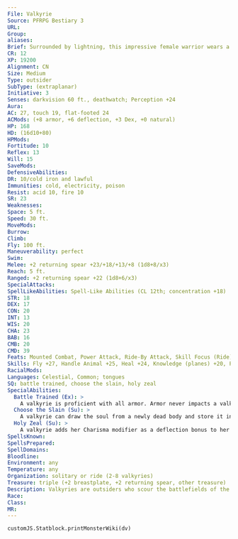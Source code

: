 ```yaml
---
File: Valkyrie
Source: PFRPG Bestiary 3
URL: 
Group: 
aliases: 
Brief: Surrounded by lightning, this impressive female warrior wears a gleaming golden breastplate and carries a shining spear.
CR: 12
XP: 19200
Alignment: CN
Size: Medium
Type: outsider
SubType: (extraplanar)
Initiative: 3
Senses: darkvision 60 ft., deathwatch; Perception +24
Aura: 
AC: 27, touch 19, flat-footed 24
ACMods: (+8 armor, +6 deflection, +3 Dex, +0 natural)
HP: 168
HD: (16d10+80)
HPMods: 
Fortitude: 10
Reflex: 13
Will: 15
SaveMods: 
DefensiveAbilities: 
DR: 10/cold iron and lawful
Immunities: cold, electricity, poison
Resist: acid 10, fire 10
SR: 23
Weaknesses: 
Space: 5 ft.
Speed: 30 ft.
MoveMods: 
Burrow: 
Climb: 
Fly: 100 ft.
Maneuverability: perfect
Swim: 
Melee: +2 returning spear +23/+18/+13/+8 (1d8+8/x3)
Reach: 5 ft.
Ranged: +2 returning spear +22 (1d8+6/x3)
SpecialAttacks: 
SpellLikeAbilities: Spell-Like Abilities (CL 12th; concentration +18)  Constant-deathwatch, tongues   At Will-aid, death ward, gentle repose, plane shift (self and mount only)   3/day-call lightning storm (DC 21), divine power, geas/quest   1/day-breath of life, heal, summon (level 8, 1 sleipnir 100%)
STR: 18
DEX: 17
CON: 20
INT: 13
WIS: 20
CHA: 23
BAB: 16
CMB: 20
CMD: 39
Feats: Mounted Combat, Power Attack, Ride-By Attack, Skill Focus (Ride), Spirited Charge, Trample, Vital Strike, Weapon Focus (spear)
Skills: Fly +27, Handle Animal +25, Heal +24, Knowledge (planes) +20, Perception +24, Ride +28, Sense Motive +24
RacialMods: 
Languages: Celestial, Common; tongues
SQ: battle trained, choose the slain, holy zeal
SpecialAbilities:
  Battle Trained (Ex): >
    A valkyrie is proficient with all armor. Armor never impacts a valkyrie's speed, nor does a valkyrie take armor check penalties on Ride checks.
  Choose the Slain (Su): >
    A valkyrie can draw the soul from a newly dead body and store it in her spear for transport to the Outer Planes. This functions as soul bind, but the dead creature must be willing to have its soul taken. If the creature is unwilling, this ability has no effect.
  Holy Zeal (Su): >
    A valkyrie adds her Charisma modifier as a deflection bonus to her Armor Class.
SpellsKnown: 
SpellsPrepared: 
SpellDomains: 
Bloodline: 
Environment: any
Temperature: any
Organization: solitary or ride (2-8 valkyries)
Treasure: triple (+2 breastplate, +2 returning spear, other treasure)
Description: Valkyries are outsiders who scour the battlefields of the Material Plane for warriors of great prowess and legendary renown. With a glance, a valkyrie can tell who is near death and ready to give up life and who fights on to live another day, and can either claim the soul of the slain or aid the living to continue the fight.  Valkyries are always female, and appear as strong and beautiful human, dwarven, or elven women. A human valkyrie is 6 feet tall and weighs close to 200 pounds.  Valkyries serve a variety of deities, though they are most often associated with the gods of war, conf lict, valor, and courage. Although capable combatants in their own right, valkyries are almost always encountered mounted, typically on flying steeds such as dragon horses, pegasi, or sleipnirs.
Race: 
Class: 
MR: 
---
```

```dataviewjs
customJS.Statblock.printMonsterWiki(dv)
```
